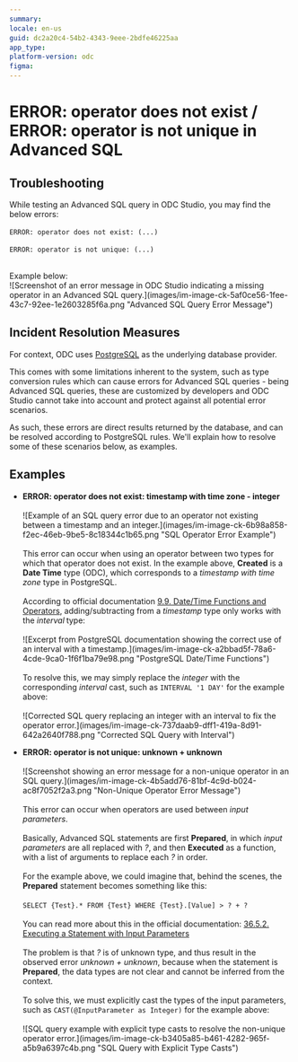 ```yaml
---
summary: 
locale: en-us
guid: dc2a20c4-54b2-4343-9eee-2bdfe46225aa
app_type: 
platform-version: odc
figma:
---
```


<h1>ERROR: operator does not exist / ERROR: operator is not unique in Advanced SQL</h1>

<p> </p>

<h2>Troubleshooting</h2>

<p>While testing an Advanced SQL query in ODC Studio, you may find the below errors:</p>

<p><code class="editorCode">ERROR: operator does not exist: (...)</code></p>

<p><code class="editorCode">ERROR: operator is not unique: (...)</code></p>

<p><br/>
Example below:<br/>
![Screenshot of an error message in ODC Studio indicating a missing operator in an Advanced SQL query.](images/im-image-ck-5af0ce56-1fee-43c7-92ee-1e2603285f6a.png "Advanced SQL Query Error Message")</p>

<h2> </h2>

<h2>Incident Resolution Measures</h2>

<p>For context, ODC uses <a href="https://www.postgresql.org/">PostgreSQL</a> as the underlying database provider.</p>

<p>This comes with some limitations inherent to the system, such as type conversion rules which can cause errors for Advanced SQL queries - being Advanced SQL queries, these are customized by developers and ODC Studio cannot take into account and protect against all potential error scenarios.</p>

<p>As such, these errors are direct results returned by the database, and can be resolved according to PostgreSQL rules. We'll explain how to resolve some of these scenarios below, as examples.</p>

<h2> </h2>

<h2>Examples</h2>

<ul>
    <li>
    <p><strong>ERROR: operator does not exist: timestamp with time zone - integer</strong><br/>
    <br/>
    ![Example of an SQL query error due to an operator not existing between a timestamp and an integer.](images/im-image-ck-6b98a858-f2ec-46eb-9be5-8c18344c1b65.png "SQL Operator Error Example")<br/>
    <br/>
    This error can occur when using an operator between two types for which that operator does not exist. In the example above, <strong>Created</strong> is a <strong>Date Time</strong> type (ODC), which corresponds to a <em>timestamp with time zone</em> type in PostgreSQL.<br/>
    <br/>
    According to official documentation <a href="https://www.postgresql.org/docs/current/functions-datetime.html" rel="noopener noreferrer" target="_blank">9.9. Date/Time Functions and Operators</a>, adding/subtracting from a <em>timestamp</em> type only works with the <em>interval</em><strong> </strong>type:<br/>
    <br/>
    ![Excerpt from PostgreSQL documentation showing the correct use of an interval with a timestamp.](images/im-image-ck-a2bbad5f-78a6-4cde-9ca0-1f6f1ba79e98.png "PostgreSQL Date/Time Functions")<br/>
    <br/>
    To resolve this, we may simply replace the <em>integer</em> with the corresponding <em>interval</em> cast, such as <code class="editorCode">INTERVAL '1 DAY'</code> for the example above:<br/>
    <br/>
    ![Corrected SQL query replacing an integer with an interval to fix the operator error.](images/im-image-ck-737daab9-dff1-419a-8d91-642a2640f788.png "Corrected SQL Query with Interval")<br/>
     </p>
    </li>
    <li>
    <p><strong>ERROR: operator is not unique: unknown + unknown</strong><br/>
    <br/>
    ![Screenshot showing an error message for a non-unique operator in an SQL query.](images/im-image-ck-4b5add76-81bf-4c9d-b024-ac8f7052f2a3.png "Non-Unique Operator Error Message")<br/>
    <br/>
    This error can occur when operators are used between <em>input parameters</em>.<br/>
    <br/>
    Basically, Advanced SQL statements are first <strong>Prepared</strong>, in which <em>input parameters</em> are all replaced with <em>?</em>, and then <strong>Executed</strong> as a function, with a list of arguments to replace each <em>?</em> in order.<br/>
    <br/>
    For the example above, we could imagine that, behind the scenes, the <strong>Prepared</strong> statement becomes something like this:<br/>
    <br/>
    <code class="editorCode">SELECT {Test}.* FROM {Test} WHERE {Test}.[Value] &gt; ? + ?</code><br/>
    <br/>
    You can read more about this in the official documentation: <a href="https://www.postgresql.org/docs/current/ecpg-dynamic.html#ECPG-DYNAMIC-INPUT" rel="noopener noreferrer" target="_blank">36.5.2. Executing a Statement with Input Parameters</a><br/>
    <br/>
    The problem is that <em>?</em> is of unknown type, and thus result in the observed error <em>unknown + unknown</em>, because when the statement is <strong>Prepared</strong>, the data types are not clear and cannot be inferred from the context.<br/>
    <br/>
    To solve this, we must explicitly cast the types of the input parameters, such as <code class="editorCode">CAST(@InputParameter as Integer)</code> for the example above:<br/>
    <br/>
    ![SQL query example with explicit type casts to resolve the non-unique operator error.](images/im-image-ck-b3405a85-b461-4282-965f-a5b9a6397c4b.png "SQL Query with Explicit Type Casts")</p>
    </li>
</ul>
